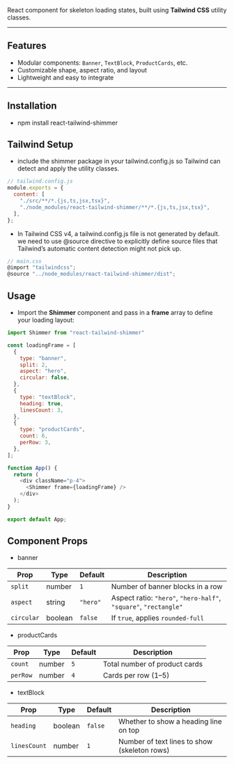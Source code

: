 
React component for skeleton loading states, built using **Tailwind CSS** utility classes.

---


## Features

- Modular components: `Banner`, `TextBlock`, `ProductCards`, etc.
- Customizable shape, aspect ratio, and layout
- Lightweight and easy to integrate

---


## Installation

- npm install react-tailwind-shimmer


## Tailwind Setup

- include the shimmer package in your tailwind.config.js so Tailwind can detect and apply the utility classes.

```js
// tailwind.config.js
module.exports = {
  content: [
    "./src/**/*.{js,ts,jsx,tsx}",
    "./node_modules/react-tailwind-shimmer/**/*.{js,ts,jsx,tsx}",
  ],
};
```

- In Tailwind CSS v4, a tailwind.config.js file is not generated by default. we need to use @source directive to explicitly define source files that Tailwind’s automatic content detection might not pick up.

```js
// main.css
@import "tailwindcss";
@source "../node_modules/react-tailwind-shimmer/dist"; 
```



## Usage

- Import the **Shimmer** component and pass in a **frame** array to define your loading layout:

```javascript
import Shimmer from "react-tailwind-shimmer"

const loadingFrame = [
  {
    type: "banner",
    split: 2,
    aspect: "hero",
    circular: false,
  },
  {
    type: "textBlock",
    heading: true,
    linesCount: 3,
  },
  {
    type: "productCards",
    count: 6,
    perRow: 3,
  },
];

function App() {
  return (
    <div className="p-4">
      <Shimmer frame={loadingFrame} />
    </div>
  );
}

export default App;

```

## Component Props

- banner

| Prop       | Type    | Default  | Description                                                      |
| ---------- | ------- | -------- | ---------------------------------------------------------------- |
| `split`    | number  | `1`      | Number of banner blocks in a row                                 |
| `aspect`   | string  | `"hero"` | Aspect ratio: `"hero"`, `"hero-half"`, `"square"`, `"rectangle"` |
| `circular` | boolean | `false`  | If `true`, applies `rounded-full`                                |

- productCards

| Prop     | Type   | Default | Description                                      |
| -------- | ------ | ------- | ------------------------------------------------ |
| `count`  | number | `5`     | Total number of product cards                    |
| `perRow` | number | `4`     | Cards per row (1–5)

- textBlock

| Prop         | Type    | Default | Description                                  |
| ------------ | ------- | ------- | -------------------------------------------- |
| `heading`    | boolean | `false` | Whether to show a heading line on top        |
| `linesCount` | number  | `1`     | Number of text lines to show (skeleton rows) |




